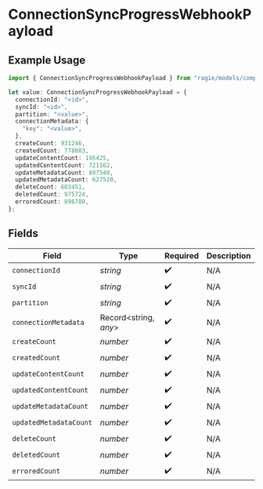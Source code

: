 # ConnectionSyncProgressWebhookPayload

## Example Usage

```typescript
import { ConnectionSyncProgressWebhookPayload } from "ragie/models/components";

let value: ConnectionSyncProgressWebhookPayload = {
  connectionId: "<id>",
  syncId: "<id>",
  partition: "<value>",
  connectionMetadata: {
    "key": "<value>",
  },
  createCount: 931246,
  createdCount: 778083,
  updateContentCount: 195425,
  updatedContentCount: 721162,
  updateMetadataCount: 897540,
  updatedMetadataCount: 627520,
  deleteCount: 603451,
  deletedCount: 975724,
  erroredCount: 896780,
};
```

## Fields

| Field                  | Type                   | Required               | Description            |
| ---------------------- | ---------------------- | ---------------------- | ---------------------- |
| `connectionId`         | *string*               | :heavy_check_mark:     | N/A                    |
| `syncId`               | *string*               | :heavy_check_mark:     | N/A                    |
| `partition`            | *string*               | :heavy_check_mark:     | N/A                    |
| `connectionMetadata`   | Record<string, *any*>  | :heavy_check_mark:     | N/A                    |
| `createCount`          | *number*               | :heavy_check_mark:     | N/A                    |
| `createdCount`         | *number*               | :heavy_check_mark:     | N/A                    |
| `updateContentCount`   | *number*               | :heavy_check_mark:     | N/A                    |
| `updatedContentCount`  | *number*               | :heavy_check_mark:     | N/A                    |
| `updateMetadataCount`  | *number*               | :heavy_check_mark:     | N/A                    |
| `updatedMetadataCount` | *number*               | :heavy_check_mark:     | N/A                    |
| `deleteCount`          | *number*               | :heavy_check_mark:     | N/A                    |
| `deletedCount`         | *number*               | :heavy_check_mark:     | N/A                    |
| `erroredCount`         | *number*               | :heavy_check_mark:     | N/A                    |